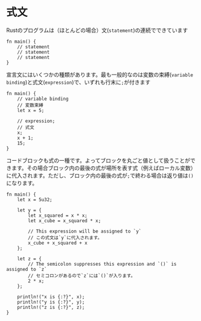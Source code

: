 <!--
# Expressions
-->
# 式文

<!--
A Rust program is (mostly) made up of a series of statements:
-->
Rustのプログラムは（ほとんどの場合）文(`statement`)の連続でできています

```
fn main() {
    // statement
    // statement
    // statement
}
```

<!--
There are a few kinds of statements in Rust. The most common two are declaring
a variable binding, and using a `;` with an expression:
-->
宣言文にはいくつかの種類があります。最も一般的なのは変数の束縛(`variable binding`)と式文(`expression`)で、いずれも行末に`;`が付きます

```
fn main() {
    // variable binding
    // 変数束縛
    let x = 5;

    // expression;
    // 式文
    x;
    x + 1;
    15;
}
```

<!--
Blocks are expressions too, so they can be used as values in
assignments. The last expression in the block will be assigned to the
place expression such as a local variable. However, if the last expression of the block ends with a
semicolon, the return value will be `()`.
-->
コードブロックも式の一種です。よってブロックを丸ごと値として扱うことができます。その場合ブロック内の最後の式が場所を表す式（例えばローカル変数）に代入されます。ただし、ブロック内の最後の式が`;`で終わる場合は返り値は`()`になります。

```rust,editable
fn main() {
    let x = 5u32;

    let y = {
        let x_squared = x * x;
        let x_cube = x_squared * x;

        // This expression will be assigned to `y`
        // この式文は`y`に代入されます。
        x_cube + x_squared + x
    };

    let z = {
        // The semicolon suppresses this expression and `()` is assigned to `z`
        // セミコロンがあるので`z`には`()`が入ります。
        2 * x;
    };

    println!("x is {:?}", x);
    println!("y is {:?}", y);
    println!("z is {:?}", z);
}
```
